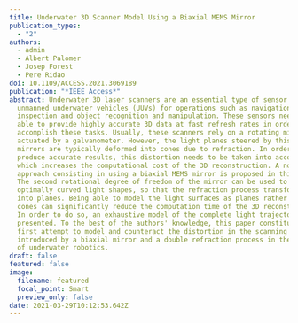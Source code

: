 ```yaml
---
title: Underwater 3D Scanner Model Using a Biaxial MEMS Mirror
publication_types:
  - "2"
authors:
  - admin
  - Albert Palomer
  - Josep Forest
  - Pere Ridao
doi: 10.1109/ACCESS.2021.3069189
publication: "*IEEE Access*"
abstract: Underwater 3D laser scanners are an essential type of sensor used by
  unmanned underwater vehicles (UUVs) for operations such as navigation,
  inspection and object recognition and manipulation. These sensors need to be
  able to provide highly accurate 3D data at fast refresh rates in order to
  accomplish these tasks. Usually, these scanners rely on a rotating mirror
  actuated by a galvanometer. However, the light planes steered by this type of
  mirrors are typically deformed into cones due to refraction. In order to
  produce accurate results, this distortion needs to be taken into account,
  which increases the computational cost of the 3D reconstruction. A novel
  approach consisting in using a biaxial MEMS mirror is proposed in this paper.
  The second rotational degree of freedom of the mirror can be used to project
  optimally curved light shapes, so that the refraction process transforms them
  into planes. Being able to model the light surfaces as planes rather than
  cones can significantly reduce the computation time of the 3D reconstruction.
  In order to do so, an exhaustive model of the complete light trajectories is
  presented. To the best of the authors' knowledge, this paper constitutes the
  first attempt to model and counteract the distortion in the scanning pattern
  introduced by a biaxial mirror and a double refraction process in the context
  of underwater robotics.
draft: false
featured: false
image:
  filename: featured
  focal_point: Smart
  preview_only: false
date: 2021-03-29T10:12:53.642Z
---
```

